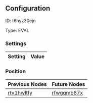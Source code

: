 # <nil>
## Configuration
ID:  t6hyz30ejn

Type: EVAL 


### Settings
| Setting | Value  |
| :------------------------ | ---------------------------------------- |
 




### Position
| Previous Nodes | Future Nodes |
| :------------- | ------------ |
| [rtv1hwltfy](./rtv1hwltfy.md) | [rfwgqmb87x](./rfwgqmb87x.md) |